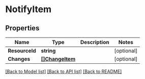# NotifyItem

## Properties
Name | Type | Description | Notes
------------ | ------------- | ------------- | -------------
**ResourceId** | **string** |  | [optional] 
**Changes** | [**[]ChangeItem**](ChangeItem.md) |  | [optional] 

[[Back to Model list]](../README.md#documentation-for-models) [[Back to API list]](../README.md#documentation-for-api-endpoints) [[Back to README]](../README.md)


